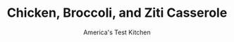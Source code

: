 ---
layout: ../../layouts/MarkdownPostLayout.astro
title: Chicken, Broccoli, and Ziti Casserole
author: America's Test Kitchen
pubDate: 2023-03-15
description: "Chicken, broccoli, and ziti tossed in a creamy sauce is such a crowd pleaser that it makes sense to turn it into a crowd-feeding casserole. Our enhanced bechamel packs plenty of flavor, without the heavy richness of the traditional cream sauce."
image_url: https://res.cloudinary.com/hksqkdlah/image/upload/ar_1:1,c_fill,dpr_2.0,f_auto,fl_lossy.progressive.strip_profile,g_faces:auto,q_auto:low,w_344/6642_cvr-sfs-chicken-broccoli-ziti-casserole-v201-279619
tags: ["Main Courses","Pasta","Chicken","Casseroles","Cookbook Collection"]
calories: 5717
protein: 51
carbohydrates: 64
fats: 
fiber: 3
ingredients: ["4 slices, hearty white sandwich bread, torn into pieces","8 , garlic cloves, minced","2 1/2 cups, grated Asiago cheese","5 tablespoons, unsalted butter with 2 tablespoons melted",", Salt and pepper","1 pound, ziti","1 , onion, chopped fine","1/4 teaspoon, red pepper flakes","1/4 cup, all-purpose flour","1/2 cup, white wine","3 cups, whole milk","2 cups, low-sodium chicken broth","4 , boneless, skinless chicken breasts (about 1 1/2 pounds), cut crosswise into 1/4-inch slices","12 ounces, broccoli florets, cut into 1-inch pieces"]
serves: 8
time: "1¾ hours"
instructions: ["Pulse bread, 2 minced garlic cloves, 1/2 cup Asiago, and melted butter in food processor until coarsely ground. Set aside.","Adjust oven rack to middle position and heat oven to 400 degrees. Bring 4 quarts water to boil in large pot. Add 1 tablespoon salt and ziti to boiling water and cook until nearly al dente. Drain in colander and rinse under cold water until cool.","Melt remaining butter in empty pot over medium heat. Cook onion until softened, about 5 minutes. Add remaining garlic and pepper flakes and cook until fragrant, about 30 seconds. Stir in flour and cook until golden, about 1 minute. Slowly whisk in wine and cook until liquid is almost evaporated, about 1 minute. Slowly whisk in milk and broth and bring to boil. Add chicken and simmer until no longer pink, about 5 minutes. Off heat, stir in remaining cheese until melted.","Microwave broccoli, covered, in large bowl until bright green and nearly tender, 2 to 4 minutes. Stir cooked broccoli and drained ziti into pot and season with salt and pepper. Transfer to 13- by 9-inch baking dish. Sprinkle with bread crumb mixture and bake until sauce is bubbling around edges and topping is golden brown, 20 to 25 minutes. Cool 5 minutes. Serve. (Casserole can be assembled, minus bread crumbs, 24 hours in advance. Bring to room temperature before adding bread crumbs and baking.)"]
nutrition: ["859 mg Potassium","775 mg Phosphorus","730 mg Calcium","2 mg Iron","108 mg Magnesium","1032 mg Sodium","3 mg Zinc","26 g Fat","11 mg Niacin (B3)","7 g Monounsaturated","1 g Polyunsaturated","41 mg Vitamin C","1 µg Vitamin D","121 mg Cholesterol","14 g Saturated","3 g Fiber","8 µg Folic acid","70 µg Folate (food)","8 g Sugars","5 µg Vitamin K","294 g Water","64 g Carbs","85 µg Folate equivalent (total)","51 g Protein","1 µg Vitamin B12","1 mg Vitamin B6","269 µg Vitamin A","714 kcal Energy","5717 calories"]
notes: "Add more red pepper flakes for a spicier casserole."
---